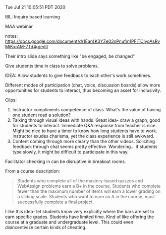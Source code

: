 Tue Jul 21 10:05:51 PDT 2020

IBL: Inquiry based learning

MAA webinar

notes: https://docs.google.com/document/d/1Ear4K3YZe03nPnufm1PFiTCIyoAsRvMiKxrAM-7Td4g/edit

Their intro slide says something like "be engaged, be changed"

Give students time in class to solve problems.

IDEA: Allow students to give feedback to each other's work sometimes.

Different modes of participation (chat, voice, discussion boards) allow more opportunities for students to interact, thus becoming an asset for inclusivity.

Clips:

1. Instructor compliments competence of class.
    What's the value of having one student read a solution?
2. Talking through visual ideas with hands.
    Great idea- draw a graph, good for students to interact.
    Immediate Q&A response from teacher is nice.
    Might be nice to have a timer to know how long students have to work.
    Instructor exudes charisma, yet the class experience is still awkward.
3. Content coming through more clearly than the other videos.
    Soliciting feedback through chat seems pretty effective.
    Wondering... if students type slowly, it might be difficult to participate in this way.

Facilitator checking in can be disruptive in breakout rooms.

From a course description:

> Students who complete all of the mastery-based quizzes and WebAssign problems earn a B+ in the course.
> Students who complete fewer than the maximum number of items will earn a lower grading on a sliding scale.
> Students who want to earn an A in the course, must successfully complete a final project.

I like this idea- let students know very explicitly where the bars are set to earn specific grades.
Students have limited time.
Kind of like offering the course at a graduate and undergraduate level.
This could even disincentivize certain kinds of cheating.
